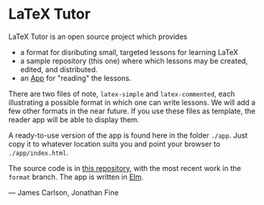 # LaTeX Tutor

LaTeX Tutor is an open source project which provides 

- a format for disributing small, targeted lessons for learning LaTeX
- a sample repository (this one) where which lessons may be created, edited, 
  and distributed.
- an [App](https://jxxcarlson.github.io/app/latexTutor/index.html) for "reading" the lessons.

There are two files of note, `latex-simple` and `latex-commented`, each illustrating a possible format in which one can write lessons. We will add a few other formats in the near future.  If you use these files as template, the reader app will be able to display them.

A ready-to-use version of the app is found here in the folder `./app`.  Just copy it to whatever location suits you and point your browser to `./app/index.html`.


The source code is in [this repository](https://github.com/jxxcarlson/latex-game-engine), with the most recent work in the `format` branch. The app is written in [Elm](https://elm-lang.org).


— James Carlson, Jonathan Fine

